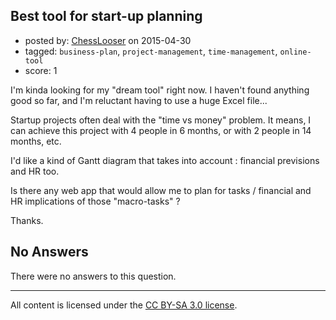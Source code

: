 ## Best tool for start-up planning

- posted by: [ChessLooser](https://stackexchange.com/users/6183452/chesslooser) on 2015-04-30
- tagged: `business-plan`, `project-management`, `time-management`, `online-tool`
- score: 1

<p>I'm kinda looking for my "dream tool" right now. I haven't found anything good so far, and I'm reluctant having to use a huge Excel file...</p>

<p>Startup projects often deal with the "time vs money" problem. It means, I can achieve this project with 4 people in 6 months, or with 2 people in 14 months, etc.</p>

<p>I'd like a kind of Gantt diagram that takes into account : financial previsions and HR too.</p>

<p>Is there any web app that would allow me to plan for tasks / financial and HR implications of those "macro-tasks" ? </p>

<p>Thanks.</p>


## No Answers

There were no answers to this question.


---

All content is licensed under the [CC BY-SA 3.0 license](https://creativecommons.org/licenses/by-sa/3.0/).
